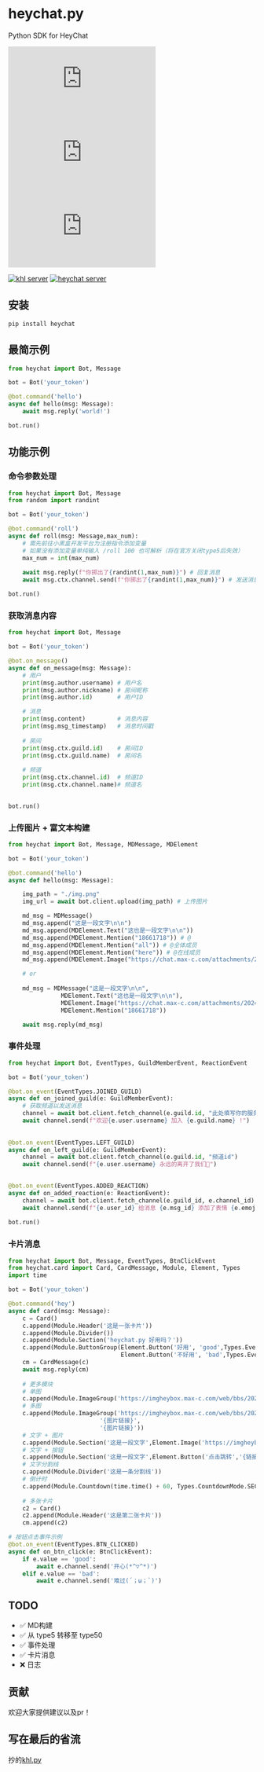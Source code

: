 # heychat.py
Python SDK for HeyChat

[![pypi version](https://img.shields.io/pypi/v/khl.py?label=latest&logo=pypi)](https://pypi.org/project/heychat/)
![GitHub last commit](https://img.shields.io/github/last-commit/Edint386/heychat.py?logo=github)
![github stars](https://img.shields.io/github/stars/Edint386/heychat.py?style=social)

[![khl server](https://www.kaiheila.cn/api/v3/badge/guild?guild_id=4735647834857317&style=3)](https://kook.top/D2m28x)
[![heychat server](https://api.heibot.cn/badge/server?text=heychat.py)](https://chat.xiaoheihe.cn/idm3x0tv)

## 安装
```shell
pip install heychat
```



## 最简示例

```python
from heychat import Bot, Message

bot = Bot('your_token')

@bot.command('hello')
async def hello(msg: Message):
    await msg.reply('world!')

bot.run()
```

## 功能示例

### 命令参数处理
```python
from heychat import Bot, Message
from random import randint

bot = Bot('your_token')

@bot.command('roll')
async def roll(msg: Message,max_num):
    # 需先前往小黑盒开发平台为注册指令添加变量
    # 如果没有添加变量单纯输入 /roll 100 也可解析（将在官方关闭type5后失效）
    max_num = int(max_num)
    
    await msg.reply(f"你掷出了{randint(1,max_num)}") # 回复消息
    await msg.ctx.channel.send(f"你掷出了{randint(1,max_num)}") # 发送消息

bot.run()
```

### 获取消息内容
```python
from heychat import Bot, Message

bot = Bot('your_token')

@bot.on_message()
async def on_message(msg: Message):
    # 用户
    print(msg.author.username) # 用户名
    print(msg.author.nickname) # 房间昵称
    print(msg.author.id)       # 用户ID

    # 消息
    print(msg.content)         # 消息内容
    print(msg.msg_timestamp)   # 消息时间戳
    
    # 房间
    print(msg.ctx.guild.id)    # 房间ID
    print(msg.ctx.guild.name)  # 房间名
    
    # 频道
    print(msg.ctx.channel.id)  # 频道ID
    print(msg.ctx.channel.name)# 频道名
    

bot.run()
```

### 上传图片 + 富文本构建
```python
from heychat import Bot, Message, MDMessage, MDElement

bot = Bot('your_token')

@bot.command('hello')
async def hello(msg: Message):

    img_path = "./img.png"
    img_url = await bot.client.upload(img_path) # 上传图片

    md_msg = MDMessage()
    md_msg.append("这是一段文字\n\n")
    md_msg.append(MDElement.Text("这也是一段文字\n\n"))
    md_msg.append(MDElement.Mention("18661718")) # @
    md_msg.append(MDElement.Mention("all")) # @全体成员
    md_msg.append(MDElement.Mention("here")) # @在线成员
    md_msg.append(MDElement.Image("https://chat.max-c.com/attachments/2024-09-15/1835322670233686016_UitVbhhcLf.jpg"))

    # or
    
    md_msg = MDMessage("这是一段文字\n\n",
               MDElement.Text("这也是一段文字\n\n"),
               MDElement.Image("https://chat.max-c.com/attachments/2024-09-15/1835322670233686016_UitVbhhcLf.jpg"),
               MDElement.Mention("18661718"))

    await msg.reply(md_msg)
```

### 事件处理
```python
from heychat import Bot, EventTypes, GuildMemberEvent, ReactionEvent

bot = Bot('your_token')

@bot.on_event(EventTypes.JOINED_GUILD)
async def on_joined_guild(e: GuildMemberEvent):
    # 获取频道以发送消息
    channel = await bot.client.fetch_channel(e.guild.id, "此处填写你的服务器欢迎频道id")
    await channel.send(f"欢迎{e.user.username} 加入 {e.guild.name} !")
    
    
@bot.on_event(EventTypes.LEFT_GUILD)
async def on_left_guild(e: GuildMemberEvent):
    channel = await bot.client.fetch_channel(e.guild.id, "频道id")
    await channel.send(f"{e.user.username} 永远的离开了我们🙏")
    

@bot.on_event(EventTypes.ADDED_REACTION)
async def on_added_reaction(e: ReactionEvent):
    channel = await bot.client.fetch_channel(e.guild_id, e.channel_id)
    await channel.send(f"{e.user_id} 给消息 {e.msg_id} 添加了表情 {e.emoji}")
    
bot.run()
```

### 卡片消息
```python
from heychat import Bot, Message, EventTypes, BtnClickEvent
from heychat.card import Card, CardMessage, Module, Element, Types
import time

bot = Bot('your_token')

@bot.command('hey')
async def card(msg: Message):
    c = Card()
    c.append(Module.Header('这是一张卡片'))
    c.append(Module.Divider())
    c.append(Module.Section('heychat.py 好用吗？'))
    c.append(Module.ButtonGroup(Element.Button('好用', 'good',Types.Event.SERVER),
                                Element.Button('不好用', 'bad',Types.Event.SERVER,Types.Theme.DEFAULT)))
    cm = CardMessage(c)
    await msg.reply(cm)
    
    # 更多模块
    # 单图
    c.append(Module.ImageGroup('https://imgheybox.max-c.com/web/bbs/2024/11/20/1e73470c46e4bb51fcc06c1c5522a66b.png'))
    # 多图
    c.append(Module.ImageGroup('https://imgheybox.max-c.com/web/bbs/2024/11/20/1e73470c46e4bb51fcc06c1c5522a66b.png',
                          '{图片链接}',
                          '{图片链接}'))
    # 文字 + 图片
    c.append(Module.Section('这是一段文字',Element.Image('https://imgheybox.max-c.com/web/bbs/2024/11/20/1e73470c46e4bb51fcc06c1c5522a66b.png')))
    # 文字 + 按钮
    c.append(Module.Section('这是一段文字',Element.Button('点击跳转','{链接}',Types.Event.LINK)))
    # 文字分割线
    c.append(Module.Divider('这是一条分割线'))
    # 倒计时
    c.append(Module.Countdown(time.time() + 60, Types.CountdownMode.SECOND))
    
    # 多张卡片
    c2 = Card()
    c2.append(Module.Header('这是第二张卡片'))
    cm.append(c2)

# 按钮点击事件示例
@bot.on_event(EventTypes.BTN_CLICKED)
async def on_btn_click(e: BtnClickEvent):
    if e.value == 'good':
        await e.channel.send('开心(*^▽^*)')
    elif e.value == 'bad':
        await e.channel.send('难过(´；ω；`)')
```



## TODO
- ✅ MD构建
- ✅ 从 type5 转移至 type50
- ✅ 事件处理
- ✅ 卡片消息
- ❌ 日志




## 贡献
欢迎大家提供建议以及pr！


## 写在最后的省流
抄的[khl.py](https://github.com/TWT233/khl.py)



